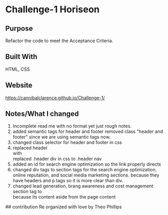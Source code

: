 # Challenge-1 Horiseon

## Purpose
Refactor the code to meet the Acceptance Criteria.

## Built With
HTML, CSS

## Website
https://cannibalclarence.github.io/Challenge-1/

## Notes/What I changed
<ol>
<li>
Incomplete read me with no format yet just rough notes.
</li>
<li>
added semantic tags for header and footer removed class "header and footer" since we are using semantic tags now.
</li>
<li>
changed class selector for header and footer in css
</li>
<li>
replaced header <div> with <nav> replaced .header div in css to .header nav
</li>
<li>
added an id for search engine optimization so the link properly directs
</li>
<li>
changed div tags to section tags for the search engine optimization, online reputation, and social media marketing sections. because they have headers and p tags so it is more clear than div.
</li>
<li>
changed lead generation, brang awareness and cost management section tag to <aside> because its content aside from the page content
</li>
</ol>
## contribution
Re organized with love by Theo Phillips
